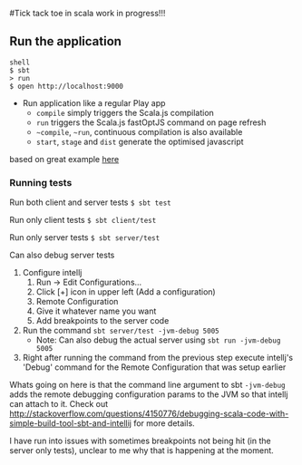 #Tick tack toe in scala
work in progress!!!

## Run the application
    shell
    $ sbt
    > run
    $ open http://localhost:9000
	
- Run application like a regular Play app
  - `compile` simply triggers the Scala.js compilation
  - `run` triggers the Scala.js fastOptJS command on page refresh
  - `~compile`, `~run`, continuous compilation is also available
  - `start`, `stage` and `dist` generate the optimised javascript

based on great example [here](https://github.com/vmunier/play-with-scalajs-example)

### Running tests
Run both client and server tests
`$ sbt test`

Run only client tests
`$ sbt client/test`

Run only server tests
`$ sbt server/test`

Can also debug server tests
1. Configure intellj
    1. Run -> Edit Configurations...
    1. Click [+] icon in upper left (Add a configuration)
    1. Remote Configuration
    1. Give it whatever name you want
    1. Add breakpoints to the server code
1. Run the command `sbt server/test -jvm-debug 5005`
    * Note: Can also debug the actual server using `sbt run -jvm-debug 5005`
1. Right after running the command from the previous step execute intellj's 'Debug' command for the Remote Configuration that was setup earlier

Whats going on here is that the command line argument to sbt `-jvm-debug` adds the remote debugging configuration params to the JVM so that intellj can attach to it. Check out http://stackoverflow.com/questions/4150776/debugging-scala-code-with-simple-build-tool-sbt-and-intellij for more details.

I have run into issues with sometimes breakpoints not being hit (in the server only tests), unclear to me why that is happening at the moment.
